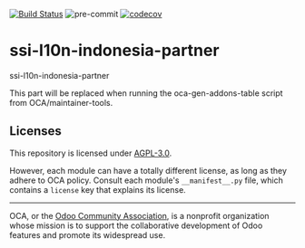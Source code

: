 [![Build Status](https://travis-ci.com/open-synergy/ssi-l10n-indonesia-partner.svg?branch=14.0)](https://travis-ci.com/open-synergy/ssi-l10n-indonesia-partner)
![pre-commit](https://github.com/open-synergy/ssi-l10n-indonesia-partner/actions/workflows/pre-commit.yml/badge.svg)
[![codecov](https://codecov.io/gh/open-synergy/ssi-l10n-indonesia-partner/branch/14.0/graph/badge.svg)](https://codecov.io/gh/open-synergy/ssi-l10n-indonesia-partner)

<!-- /!\ do not modify above this line -->

# ssi-l10n-indonesia-partner

ssi-l10n-indonesia-partner

<!-- /!\ do not modify below this line -->

<!-- prettier-ignore-start -->

[//]: # (addons)

This part will be replaced when running the oca-gen-addons-table script from OCA/maintainer-tools.

[//]: # (end addons)

<!-- prettier-ignore-end -->

## Licenses

This repository is licensed under [AGPL-3.0](LICENSE).

However, each module can have a totally different license, as long as they adhere to OCA
policy. Consult each module's `__manifest__.py` file, which contains a `license` key
that explains its license.

----

OCA, or the [Odoo Community Association](http://odoo-community.org/), is a nonprofit
organization whose mission is to support the collaborative development of Odoo features
and promote its widespread use.
